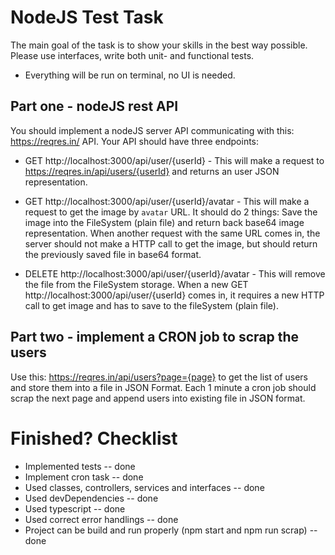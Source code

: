 # NodeJS Test Task
The main goal of the task is to show your skills in the best way possible. Please use interfaces, write both unit- and functional tests.

- Everything will be run on terminal, no UI is needed.

## Part one - nodeJS rest API
You should implement a nodeJS server API communicating with this: https://reqres.in/ API. Your API should have three endpoints:
* GET http://localhost:3000/api/user/{userId} - This will make a request to https://reqres.in/api/users/{userId} and returns an user JSON representation.

* GET http://localhost:3000/api/user/{userId}/avatar - This will make a request to get the image by `avatar` URL. It should do 2 things: Save the image into the FileSystem (plain file) and return back base64 image representation. When another request with the same URL comes in, the server should not make a HTTP call to get the image, but should return the previously saved file in base64 format.

* DELETE http://localhost:3000/api/user/{userId}/avatar - This will remove the file from the FileSystem storage. When a new GET http://localhost:3000/api/user/{userId} comes in, it requires a new HTTP call to get image and has to save to the fileSystem (plain file).

## Part two - implement a CRON job to scrap the users
Use this: https://reqres.in/api/users?page={page} to get the list of users and store them into a file in JSON Format. Each 1 minute a cron job should scrap the next page and append users into existing file in JSON format.

# Finished? Checklist
- Implemented tests  -- done
- Implement cron task -- done
- Used classes, controllers, services and interfaces -- done
- Used devDependencies -- done
- Used typescript -- done
- Used correct error handlings -- done
- Project can be build and run properly (npm start and npm run scrap) -- done
